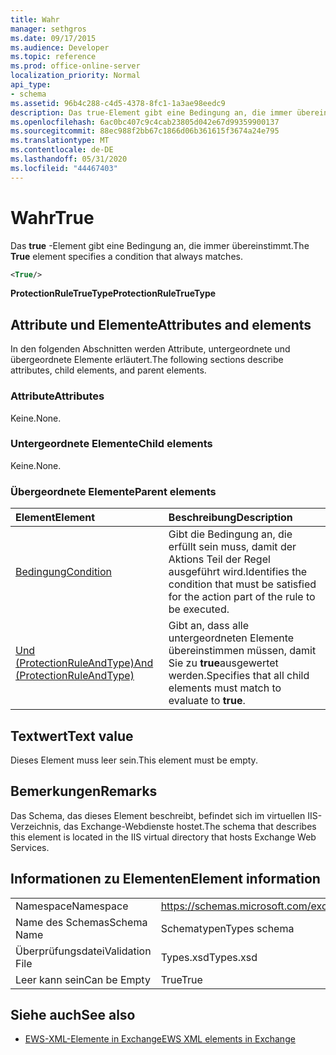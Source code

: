 ```yaml
---
title: Wahr
manager: sethgros
ms.date: 09/17/2015
ms.audience: Developer
ms.topic: reference
ms.prod: office-online-server
localization_priority: Normal
api_type:
- schema
ms.assetid: 96b4c288-c4d5-4378-8fc1-1a3ae98eedc9
description: Das true-Element gibt eine Bedingung an, die immer übereinstimmt.
ms.openlocfilehash: 6ac0bc407c9c4cab23805d042e67d99359900137
ms.sourcegitcommit: 88ec988f2bb67c1866d06b361615f3674a24e795
ms.translationtype: MT
ms.contentlocale: de-DE
ms.lasthandoff: 05/31/2020
ms.locfileid: "44467403"
---
```

# <a name="true"></a><span data-ttu-id="b60d1-103">Wahr</span><span class="sxs-lookup"><span data-stu-id="b60d1-103">True</span></span>

<span data-ttu-id="b60d1-104">Das **true** -Element gibt eine Bedingung an, die immer übereinstimmt.</span><span class="sxs-lookup"><span data-stu-id="b60d1-104">The **True** element specifies a condition that always matches.</span></span> 
  
```xml
<True/>
```

<span data-ttu-id="b60d1-105">**ProtectionRuleTrueType**</span><span class="sxs-lookup"><span data-stu-id="b60d1-105">**ProtectionRuleTrueType**</span></span>

## <a name="attributes-and-elements"></a><span data-ttu-id="b60d1-106">Attribute und Elemente</span><span class="sxs-lookup"><span data-stu-id="b60d1-106">Attributes and elements</span></span>

<span data-ttu-id="b60d1-107">In den folgenden Abschnitten werden Attribute, untergeordnete und übergeordnete Elemente erläutert.</span><span class="sxs-lookup"><span data-stu-id="b60d1-107">The following sections describe attributes, child elements, and parent elements.</span></span>
  
### <a name="attributes"></a><span data-ttu-id="b60d1-108">Attribute</span><span class="sxs-lookup"><span data-stu-id="b60d1-108">Attributes</span></span>

<span data-ttu-id="b60d1-109">Keine.</span><span class="sxs-lookup"><span data-stu-id="b60d1-109">None.</span></span>
  
### <a name="child-elements"></a><span data-ttu-id="b60d1-110">Untergeordnete Elemente</span><span class="sxs-lookup"><span data-stu-id="b60d1-110">Child elements</span></span>

<span data-ttu-id="b60d1-111">Keine.</span><span class="sxs-lookup"><span data-stu-id="b60d1-111">None.</span></span>
  
### <a name="parent-elements"></a><span data-ttu-id="b60d1-112">Übergeordnete Elemente</span><span class="sxs-lookup"><span data-stu-id="b60d1-112">Parent elements</span></span>

|<span data-ttu-id="b60d1-113">**Element**</span><span class="sxs-lookup"><span data-stu-id="b60d1-113">**Element**</span></span>|<span data-ttu-id="b60d1-114">**Beschreibung**</span><span class="sxs-lookup"><span data-stu-id="b60d1-114">**Description**</span></span>|
|:-----|:-----|
|[<span data-ttu-id="b60d1-115">Bedingung</span><span class="sxs-lookup"><span data-stu-id="b60d1-115">Condition</span></span>](condition.md) <br/> |<span data-ttu-id="b60d1-116">Gibt die Bedingung an, die erfüllt sein muss, damit der Aktions Teil der Regel ausgeführt wird.</span><span class="sxs-lookup"><span data-stu-id="b60d1-116">Identifies the condition that must be satisfied for the action part of the rule to be executed.</span></span>  <br/> |
|[<span data-ttu-id="b60d1-117">Und (ProtectionRuleAndType)</span><span class="sxs-lookup"><span data-stu-id="b60d1-117">And (ProtectionRuleAndType)</span></span>](and-protectionruleandtype.md) <br/> |<span data-ttu-id="b60d1-118">Gibt an, dass alle untergeordneten Elemente übereinstimmen müssen, damit Sie zu **true**ausgewertet werden.</span><span class="sxs-lookup"><span data-stu-id="b60d1-118">Specifies that all child elements must match to evaluate to **true**.</span></span>  <br/> |
   
## <a name="text-value"></a><span data-ttu-id="b60d1-119">Textwert</span><span class="sxs-lookup"><span data-stu-id="b60d1-119">Text value</span></span>

<span data-ttu-id="b60d1-120">Dieses Element muss leer sein.</span><span class="sxs-lookup"><span data-stu-id="b60d1-120">This element must be empty.</span></span>
  
## <a name="remarks"></a><span data-ttu-id="b60d1-121">Bemerkungen</span><span class="sxs-lookup"><span data-stu-id="b60d1-121">Remarks</span></span>

<span data-ttu-id="b60d1-122">Das Schema, das dieses Element beschreibt, befindet sich im virtuellen IIS-Verzeichnis, das Exchange-Webdienste hostet.</span><span class="sxs-lookup"><span data-stu-id="b60d1-122">The schema that describes this element is located in the IIS virtual directory that hosts Exchange Web Services.</span></span>
  
## <a name="element-information"></a><span data-ttu-id="b60d1-123">Informationen zu Elementen</span><span class="sxs-lookup"><span data-stu-id="b60d1-123">Element information</span></span>

|||
|:-----|:-----|
|<span data-ttu-id="b60d1-124">Namespace</span><span class="sxs-lookup"><span data-stu-id="b60d1-124">Namespace</span></span>  <br/> |https://schemas.microsoft.com/exchange/services/2006/types  <br/> |
|<span data-ttu-id="b60d1-125">Name des Schemas</span><span class="sxs-lookup"><span data-stu-id="b60d1-125">Schema Name</span></span>  <br/> |<span data-ttu-id="b60d1-126">Schematypen</span><span class="sxs-lookup"><span data-stu-id="b60d1-126">Types schema</span></span>  <br/> |
|<span data-ttu-id="b60d1-127">Überprüfungsdatei</span><span class="sxs-lookup"><span data-stu-id="b60d1-127">Validation File</span></span>  <br/> |<span data-ttu-id="b60d1-128">Types.xsd</span><span class="sxs-lookup"><span data-stu-id="b60d1-128">Types.xsd</span></span>  <br/> |
|<span data-ttu-id="b60d1-129">Leer kann sein</span><span class="sxs-lookup"><span data-stu-id="b60d1-129">Can be Empty</span></span>  <br/> |<span data-ttu-id="b60d1-130">True</span><span class="sxs-lookup"><span data-stu-id="b60d1-130">True</span></span>  <br/> |
   
## <a name="see-also"></a><span data-ttu-id="b60d1-131">Siehe auch</span><span class="sxs-lookup"><span data-stu-id="b60d1-131">See also</span></span>

- [<span data-ttu-id="b60d1-132">EWS-XML-Elemente in Exchange</span><span class="sxs-lookup"><span data-stu-id="b60d1-132">EWS XML elements in Exchange</span></span>](ews-xml-elements-in-exchange.md)

